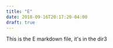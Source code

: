 ```yaml
---
title: "E"
date: 2018-09-16T20:17:20-04:00
draft: true
---
```


This is the E markdown file, it's in the dir3
